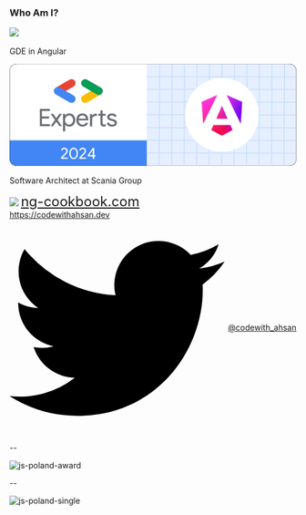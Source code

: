 ### Who Am I?

<div class="introduction flex justify-center">
  <div class="introduction__left">
    <img class="introduction__left__avatar" src="https://avatars.githubusercontent.com/u/9844254?v=4"/>
    <div class="introduction__left__info fragment flex items-center flex-col">
      <p>GDE in Angular</p>
      <img class="introduction__right__gde" src="https://github.com/AhsanAyaz/slides/raw/main/talks/assets/images/experts-digital-badge-logos-2024-angular.png"/>
      <p>Software Architect at Scania Group</p>
      <!-- <p>Founder at VisionWise AB and IOMechs</p> -->
    </div>
  </div>
  <div class="introduction__right fragment">
    <img class="introduction__right__ng-book"  src="https://ng-cookbook.com/assets/ng-cookbook-2.png"/>
    <a href="https://ng-cookbook.com" target="_blank" style="font-size: 24px; text-align: center;">ng-cookbook.com</a>
  </div>
</div>

<div class="footer">
  <div class="footer__site">
    <a href="https://codewithahsan.dev">https://codewithahsan.dev</a>
  </div>
  <div style="display: flex; gap: 6px; align-items: center;">
    <svg viewBox="0 0 20 20" aria-hidden="true" class="h-5 w-5 fill-slate-400"><path d="M6.29 18.251c7.547 0 11.675-6.253 11.675-11.675 0-.178 0-.355-.012-.53A8.348 8.348 0 0 0 20 3.92a8.19 8.19 0 0 1-2.357.646 4.118 4.118 0 0 0 1.804-2.27 8.224 8.224 0 0 1-2.605.996 4.107 4.107 0 0 0-6.993 3.743 11.65 11.65 0 0 1-8.457-4.287 4.106 4.106 0 0 0 1.27 5.477A4.073 4.073 0 0 1 .8 7.713v.052a4.105 4.105 0 0 0 3.292 4.022 4.095 4.095 0 0 1-1.853.07 4.108 4.108 0 0 0 3.834 2.85A8.233 8.233 0 0 1 0 16.407a11.615 11.615 0 0 0 6.29 1.84"></path></svg> <a href="https://twitter.com/codewith_ahsan">@codewith_ahsan</a>
  </div>
</div>

<!-- -- -->

<!-- ![dev-days-award](assets/images/award-developers-day.jpg) -->

--

![js-poland-award](assets/images/js-poland-with-others.jpg)

--

![js-poland-single](assets/images/js-poland-single.jpg)
